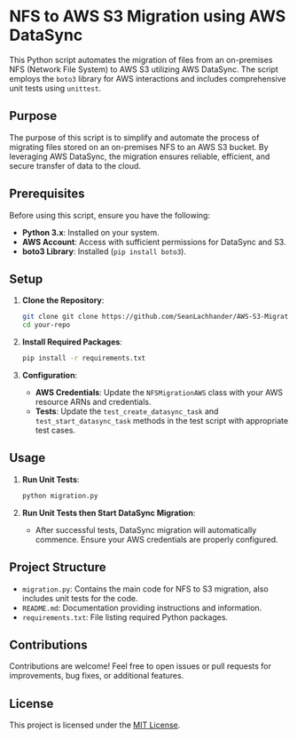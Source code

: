 # NFS to AWS S3 Migration using AWS DataSync

This Python script automates the migration of files from an on-premises NFS (Network File System) to AWS S3 utilizing AWS DataSync. The script employs the `boto3` library for AWS interactions and includes comprehensive unit tests using `unittest`.

## Purpose

The purpose of this script is to simplify and automate the process of migrating files stored on an on-premises NFS to an AWS S3 bucket. By leveraging AWS DataSync, the migration ensures reliable, efficient, and secure transfer of data to the cloud.

## Prerequisites

Before using this script, ensure you have the following:

- **Python 3.x**: Installed on your system.
- **AWS Account**: Access with sufficient permissions for DataSync and S3.
- **boto3 Library**: Installed (`pip install boto3`).

## Setup

1. **Clone the Repository**:

    ```bash
    git clone git clone https://github.com/SeanLachhander/AWS-S3-Migration.git
    cd your-repo
    ```

2. **Install Required Packages**:

    ```bash
    pip install -r requirements.txt
    ```

3. **Configuration**:

    - **AWS Credentials**: Update the `NFSMigrationAWS` class with your AWS resource ARNs and credentials.
    - **Tests**: Update the `test_create_datasync_task` and `test_start_datasync_task` methods in the test script with appropriate test cases.

## Usage

1. **Run Unit Tests**:

    ```bash
    python migration.py
    ```

2. **Run Unit Tests then Start DataSync Migration**:

    - After successful tests, DataSync migration will automatically commence. Ensure your AWS credentials are properly configured.

## Project Structure

- `migration.py`: Contains the main code for NFS to S3 migration, also includes unit tests for the code.
- `README.md`: Documentation providing instructions and information.
- `requirements.txt`: File listing required Python packages.

## Contributions

Contributions are welcome! Feel free to open issues or pull requests for improvements, bug fixes, or additional features.

## License

This project is licensed under the [MIT License](LICENSE).
